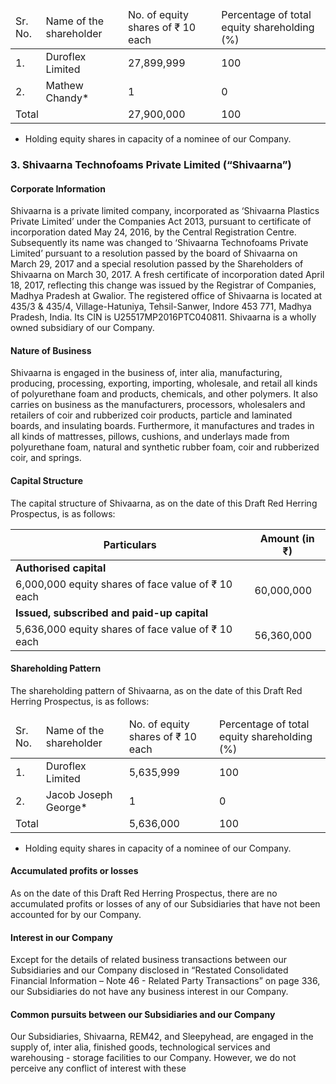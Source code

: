 <table><thead><tr><td>Sr. No.</td><td>Name of the shareholder</td><td>No. of equity shares of ₹ 10 each</td><td>Percentage of total equity shareholding (%)</td></tr></thead><tbody><tr><td>1.</td><td>Duroflex Limited</td><td>27,899,999</td><td>100</td></tr><tr><td>2.</td><td>Mathew Chandy*</td><td>1</td><td>0</td></tr><tr><td colspan="2">Total</td><td>27,900,000</td><td>100</td></tr></tbody></table>

* Holding equity shares in capacity of a nominee of our Company.

### 3. Shivaarna Technofoams Private Limited (“Shivaarna”)

#### Corporate Information

Shivaarna is a private limited company, incorporated as ‘Shivaarna Plastics Private Limited’ under the Companies Act 2013, pursuant to certificate of incorporation dated May 24, 2016, by the Central Registration Centre. Subsequently its name was changed to ‘Shivaarna Technofoams Private Limited’ pursuant to a resolution passed by the board of Shivaarna on March 29, 2017 and a special resolution passed by the Shareholders of Shivaarna on March 30, 2017. A fresh certificate of incorporation dated April 18, 2017, reflecting this change was issued by the Registrar of Companies, Madhya Pradesh at Gwalior. The registered office of Shivaarna is located at 435/3 & 435/4, Village-Hatuniya, Tehsil-Sanwer, Indore 453 771, Madhya Pradesh, India. Its CIN is U25517MP2016PTC040811. Shivaarna is a wholly owned subsidiary of our Company.

#### Nature of Business

Shivaarna is engaged in the business of, inter alia, manufacturing, producing, processing, exporting, importing, wholesale, and retail all kinds of polyurethane foam and products, chemicals, and other polymers. It also carries on business as the manufacturers, processors, wholesalers and retailers of coir and rubberized coir products, particle and laminated boards, and insulating boards. Furthermore, it manufactures and trades in all kinds of mattresses, pillows, cushions, and underlays made from polyurethane foam, natural and synthetic rubber foam, coir and rubberized coir, and springs.

#### Capital Structure

The capital structure of Shivaarna, as on the date of this Draft Red Herring Prospectus, is as follows:

<table><thead><tr><th>Particulars</th><th>Amount (in ₹)</th></tr></thead><tbody><tr><td><strong>Authorised capital</strong></td><td></td></tr><tr><td>6,000,000 equity shares of face value of ₹ 10 each</td><td>60,000,000</td></tr><tr><td><strong>Issued, subscribed and paid-up capital</strong></td><td></td></tr><tr><td>5,636,000 equity shares of face value of ₹ 10 each</td><td>56,360,000</td></tr></tbody></table>

#### Shareholding Pattern

The shareholding pattern of Shivaarna, as on the date of this Draft Red Herring Prospectus, is as follows:

<table><thead><tr><td>Sr. No.</td><td>Name of the shareholder</td><td>No. of equity shares of ₹ 10 each</td><td>Percentage of total equity shareholding (%)</td></tr></thead><tbody><tr><td>1.</td><td>Duroflex Limited</td><td>5,635,999</td><td>100</td></tr><tr><td>2.</td><td>Jacob Joseph George*</td><td>1</td><td>0</td></tr><tr><td colspan="2">Total</td><td>5,636,000</td><td>100</td></tr></tbody></table>

* Holding equity shares in capacity of a nominee of our Company.

#### Accumulated profits or losses

As on the date of this Draft Red Herring Prospectus, there are no accumulated profits or losses of any of our Subsidiaries that have not been accounted for by our Company.

#### Interest in our Company

Except for the details of related business transactions between our Subsidiaries and our Company disclosed in “Restated Consolidated Financial Information – Note 46 - Related Party Transactions” on page 336, our Subsidiaries do not have any business interest in our Company.

#### Common pursuits between our Subsidiaries and our Company

Our Subsidiaries, Shivaarna, REM42, and Sleepyhead, are engaged in the supply of, inter alia, finished goods, technological services and warehousing - storage facilities to our Company. However, we do not perceive any conflict of interest with these